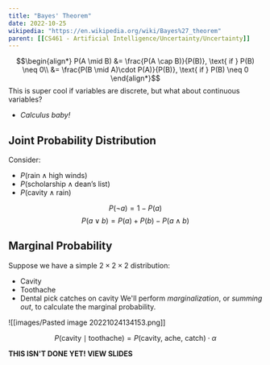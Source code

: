 ```yaml
---
title: "Bayes' Theorem"
date: 2022-10-25
wikipedia: "https://en.wikipedia.org/wiki/Bayes%27_theorem"
parent: [[CS461 - Artificial Intelligence/Uncertainty/Uncertainty]]
---
```




$$\begin{align*}
P(A \mid B) &= \frac{P(A \cap B)}{P(B)}, \text{ if } P(B) \neq 0\\
&= \frac{P(B \mid A)\cdot P(A)}{P(B)}, \text{ if } P(B) \neq 0
\end{align*}$$
This is super cool if variables are discrete, but what about continuous variables?
* *Calculus baby!*

## Joint Probability Distribution
Consider:
* $P(\text{rain} \wedge \text{high winds})$
* $P(\text{scholarship} \wedge \text{dean's list})$
* $P(\text{cavity} \wedge \text{rain})$

$$P(\neg{a}) = 1 - P(a)$$
$$P(a \vee b) = P(a) + P(b) - P(a \wedge b)$$
## Marginal Probability
Suppose we have a simple $2 \times 2 \times 2$ distribution:
* Cavity
* Toothache
* Dental pick catches on cavity
We'll perform *marginalization*, or *summing out*, to calculate the marginal probability.

![[images/Pasted image 20221024134153.png]]

$$P(\text{cavity} \mid \text{toothache}) = P(\text{cavity, ache, catch}) \cdot \alpha$$

**THIS ISN'T DONE YET! VIEW SLIDES**


